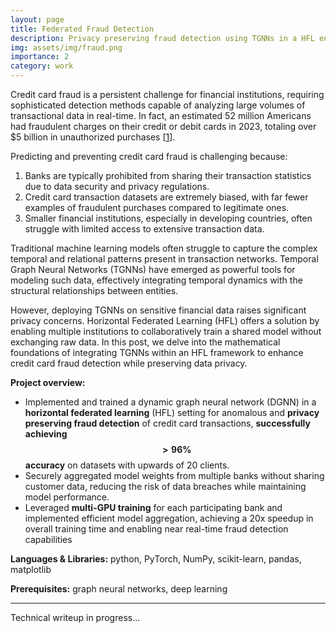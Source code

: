 ```yaml
---
layout: page
title: Federated Fraud Detection
description: Privacy preserving fraud detection using TGNNs in a HFL environment
img: assets/img/fraud.png
importance: 2
category: work
---
```

Credit card fraud is a persistent challenge for financial institutions, requiring sophisticated detection methods capable of analyzing large volumes of transactional data in real-time.
In fact, an estimated 52 million Americans had fraudulent charges on their credit or debit cards in 2023, totaling over $5 billion in unauthorized purchases [[1](https://www.security.org/digital-safety/credit-card-fraud-report/)].

Predicting and preventing credit card fraud is challenging because:
1. Banks are typically prohibited from sharing their transaction statistics due to data security and privacy regulations.
2. Credit card transaction datasets are extremely biased, with far fewer examples of fraudulent purchases compared to legitimate ones.
3. Smaller financial institutions, especially in developing countries, often struggle with limited access to extensive transaction data.

Traditional machine learning models often struggle to capture the complex temporal and relational patterns present in transaction networks.
Temporal Graph Neural Networks (TGNNs) have emerged as powerful tools for modeling such data, effectively integrating temporal dynamics with the structural relationships between entities.

However, deploying TGNNs on sensitive financial data raises significant privacy concerns.
Horizontal Federated Learning (HFL) offers a solution by enabling multiple institutions to collaboratively train a shared model without exchanging raw data.
In this post, we delve into the mathematical foundations of integrating TGNNs within an HFL framework to enhance credit card fraud detection while preserving data privacy.

<strong>Project overview:</strong>
- Implemented and trained a dynamic graph neural network (DGNN) in a <strong>horizontal federated learning</strong> (HFL) setting for anomalous and <strong>privacy preserving fraud detection</strong> of credit card transactions, <strong>successfully achieving $$>96\%$$ accuracy</strong> on datasets with upwards of 20 clients.
- Securely aggregated model weights from multiple banks without sharing customer data, reducing the risk of data breaches while maintaining model performance.
- Leveraged <strong>multi-GPU training</strong> for each participating bank and implemented efficient model aggregation, achieving a 20x speedup in overall training time and enabling near real-time fraud detection capabilities

<strong>Languages & Libraries:</strong> python, PyTorch, NumPy, scikit-learn, pandas, matplotlib

<strong>Prerequisites:</strong> graph neural networks, deep learning

---

Technical writeup in progress...
<!--
## Temporal Graph Neural Networks (TGNNs)
### Modeling Transaction Networks
In order to train our model, we must first construct a graph from our available data.
Credit card transactions can be naturally represented as a temporal graph. Formally, let $$ G = (V, E, T) $$ denote a temporal graph where:
- $$V$$ is the set of nodes representing credit card accounts.
- $$E \subset V \times V $$ is the set of edges representing transactions between accounts.
- $$T$$ is the set of timestamps associated with each edge.
Each edge $$e=(u,v,t)$$ carries features $$x_e$$ (e.g., transaction amount, merchant category) and may have an associated label $$y_e$$ indicating whether the transaction is fraudulent.

Depending on the available data, one can also construct a heterogenous graph with two seperate node sets, one for users and another for vendors.

[Insert snapshot of dataset]
### TGNN Architecture
TGNNs extend traditional Graph Neural Networks by incorporating temporal information into the message-passing framework. The node embeddings $$h_v^t$$ evolve over time based on interactions with neighboring nodes.

The general update equations are:
1. **Message Function**:

    $$m_{u \rightarrow v}^{t} = \phi(h_u^{t^-}, h_v^{t^-}, x_{e}, t - t_{uv})$$

    where:
    * $$\phi$$ is a learnable function.
    * $$h_u^{t^-}$$ is the embedding of node $u$ just before time $$t$$.
    * $$t_{uv}$$ is the time of the last interaction between $$u$$ and $$v$$.

2. **Aggregation Function**:

   $$m_v^{t} = \sum_{u \in \mathcal{N}_v^{t}} m_{u \rightarrow v}^{t}$$

   where $$\mathcal{N}_v^{t}$$ is the set of nodes interacting with $$v$$ at time $$t$$.

3. **Update Function**:

   $$h_v^{t} = \psi(h_v^{t^-}, m_v^{t})$$

   where $$\psi$$ is another learnable function.

By iteratively applying these functions, the TGNN captures temporal dependencies and relational patterns crucial for identifying fraudulent activities.

---

## Horizontal Federated Learning (HFL)
Federated learning enables multiple clients to collaboratively train a global model $$\theta$$ without sharing their local data.
Each client computes model updates using their data and sends these updates to a central server, which aggregates them to update the global model.
Federated learning has found incredible success in the healthcare industry [[2](https://www.nature.com/articles/s41598-023-28974-6)] [[3](https://pmc.ncbi.nlm.nih.gov/articles/PMC10418741/)], mobile applications [[4](https://engineering.fb.com/2022/06/14/production-engineering/federated-learning-differential-privacy/)], and is showing promise in training autonomous vehicles [[4](https://liangqiy.com/publication/a_survey_of_federated_learning_for_connected_and_automated_vehicles/A_Survey_of_Federated_Learning_for_Connected_and_Automated_Vehicles.pdf)]

Federated learning comes in several varieties, each designed to address specific data distribution scenarios and privacy requirements. 
Horizontal federated learning, also known as sample-based federated learning, is used when different participants have the same feature space but different samples. 
This is the most common type of federated learning and is often seen in scenarios where:
- Multiple organizations have similar types of data (e.g., different banks with customer transaction data)
- User devices contain personal data (e.g., smartphones with typing patterns for keyboard prediction)
In this approach, participants collaborate to train a shared model without exchanging raw data, only model updates.
For credit card fraud detection, different banks or financial institutions act as clients, each holding transaction data for their customers.

Vertical federated learning comes into play when participants have different feature sets but overlapping samples. This type is useful in scenarios such as:
- Multiple departments within a company have different data about the same customers
- Different organizations have complementary data about shared clients
Vertical federated learning allows these entities to combine their features to build a more comprehensive model without directly sharing data.

Lastly, federated transfer learning combines both horizontal and vertical federated learning and is often the most difficult to implemented. Figure 1. visulizes the subtle differences between the three types.

<div class="row mt-3">
    <div class="col-sm mt-3 mt-md-0">
        {% include figure.liquid loading="eager" path="assets/img/fed-learning.png" class="img-fluid rounded z-depth-1" %}
    </div>
</div>
<div class="caption">
    Figure 1. Different classes of federated learning
</div>
---

## Integrating TGNN with HFL

### Problem Formulation
Our objective is to train a global TGNN model $$\theta$$ for fraud detection by leveraging decentralized transaction data across multiple institutions while ensuring data privacy.

Each client $$k$$ has its local transaction graph $$G_k = (V_k, E_k, T_k) $$, with node features $$X_k$$ and edge features $$E_k$$.

Each client minimizes a local loss function:

$$\mathcal{L}_k(\theta) = \frac{1}{|E_k|} \sum_{(e, y_e) \in E_k} \ell(f_\theta(e), y_e)$$

where:
- $$f_\theta(e)$$ is the TGNN's prediction for edge $$e$$.
- $$\ell$$ is a loss function (e.g., cross-entropy loss).

The federated learning process then works like this:

1. **Initialization**: The central server initializes the global model parameters $$\theta_0$$ and broadcasts them to all clients.

2. **Local Training**: Each client $$k$$ performs local training for $$E$$ epochs using its data $$D_k$$:

   $$\theta_k = \theta_{t-1} - \eta \nabla \mathcal{L}_k(\theta_{t-1})$$

   where $$\eta$$ is the learning rate.

3. **Model Upload**: Clients send the updated parameters $$\theta_k$$ to the server.

4. **Aggregation**: The server aggregates the client models to update the global model:

   $$\theta_t = \sum_{k=1}^{K} \frac{n_k}{n} \theta_k$$

   where:
   - $$K$$ is the number of clients.
   - $$n_k$$ is the number of samples at client $$k$$.
   - $$n = \sum_{k=1}^{K} n_k$$.

5. **Iteration**: Steps 2–4 are repeated for multiple rounds until convergence.

Steps 2-4 can also be invoked after certain periods of elapsed time.
In step 4, the weighted average ensures that clients with more data have a proportionally larger influence on the global model. To further protect sensitive transaction data, clients can implement differential privacy by adding noise to their model updates, ensuring that the influence of any single transaction on the model update is limited.

## Experimental Results
Write up in progress...
-->
